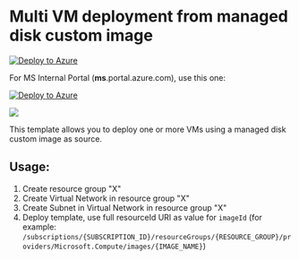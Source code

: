# Multi VM deployment from managed disk custom image

[![Deploy to Azure](http://azuredeploy.net/deploybutton.svg)](https://portal.azure.com/#create/Microsoft.Template/uri/https%3A%2F%2Fraw.githubusercontent.com%2Fsnobu%2Fmulti-vm-from-template%2Fmaster%2Fazuredeploy.json)


For MS Internal Portal (**ms**.portal.azure.com), use this one:

[![Deploy to Azure](http://azuredeploy.net/deploybutton.svg)](https://ms.portal.azure.com/#create/Microsoft.Template/uri/https%3A%2F%2Fraw.githubusercontent.com%2Fsnobu%2Fmulti-vm-from-template%2Fmaster%2Fazuredeploy.json)


<a href="http://armviz.io/#/?load=https%3A%2F%2Fraw.githubusercontent.com%2Fsnobu%2Fmulti-vm-from-template%2Fmaster%2Fazuredeploy.json" target="_blank">
    <img src="http://armviz.io/visualizebutton.png"/>
</a>

This template allows you to deploy one or more VMs using a managed disk custom image as source.

## Usage:

1. Create resource group "X"
2. Create Virtual Network in resource group "X"
3. Create Subnet in Virtual Network in resource group "X"
4. Deploy template, use full resourceId URI as value for `imageId` (for example: `/subscriptions/{SUBSCRIPTION_ID}/resourceGroups/{RESOURCE_GROUP}/providers/Microsoft.Compute/images/{IMAGE_NAME}`)